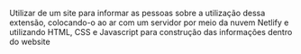 Utilizar de um site para informar as pessoas sobre a utilização dessa extensão, colocando-o ao ar com um servidor por meio da nuvem Netlify e utilizando HTML, CSS e Javascript para construção das informações dentro do website
